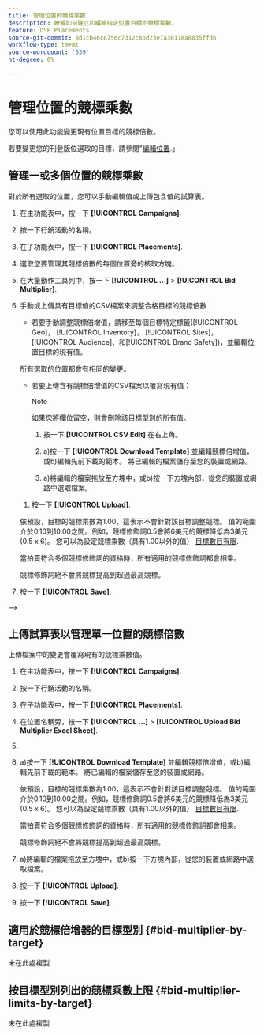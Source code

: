```yaml
---
title: 管理位置的競標乘數
description: 瞭解如何建立和編輯指定位置目標的競標乘數。
feature: DSP Placements
source-git-commit: 8d1cb46c8756c7312c6bd23e7a30118a8835ffd6
workflow-type: tm+mt
source-wordcount: '539'
ht-degree: 0%

---
```


# 管理位置的競標乘數


<!--

See if any of these procedures are implemented; may need to be edited and/or re-worded based on functionality/UI

-->

您可以使用此功能變更現有位置目標的競標倍數。

若要變更您的刊登版位選取的目標，請參閱&quot;[編輯位置](/help/dsp/campaign-management/placements/placement-edit.md).」

## 管理一或多個位置的競標乘數

對於所有選取的位置，您可以手動編輯值或上傳包含值的試算表。

1. 在主功能表中，按一下 **[!UICONTROL Campaigns]**.

1. 按一下行銷活動的名稱。

1. 在子功能表中，按一下 **[!UICONTROL Placements]**.

1. 選取您要管理其競標倍數的每個位置旁的核取方塊。

1. 在大量動作工具列中，按一下 **[!UICONTROL ...]** > **[!UICONTROL Bid Multiplier]**.

1. 手動或上傳具有目標值的CSV檔案來調整合格目標的競標倍數：

   * 若要手動調整競標倍增值，請移至每個目標特定標籤([!UICONTROL Geo]， [!UICONTROL Inventory]， [!UICONTROL Sites]， [!UICONTROL Audience]、和[!UICONTROL Brand Safety])，並編輯位置目標的現有值。

   所有選取的位置都會有相同的變更。

   * 若要上傳含有競標倍增值的CSV檔案以覆寫現有值：

     >[!NOTE]
     >
     >如果您將欄位留空，則會刪除該目標型別的所有值。<!-- Verify and re-word if needed. I'm not sure if you'll be able to have multiple data rows (one per placement) or if there will be only one data row applicable for all. -->

      1. 按一下 **[!UICONTROL CSV Edit]** 在右上角。

      1. a)按一下 **[!UICONTROL Download Template]** 並編輯競標倍增值，或b)編輯先前下載的範本。 將已編輯的檔案儲存至您的裝置或網路。

      1. a)將編輯的檔案拖放至方塊中，或b)按一下方塊內部，從您的裝置或網路中選取檔案。

   1. 按一下 **[!UICONTROL Upload]**.

   依預設，目標的競標乘數為1.00，這表示不會針對該目標調整競標。 值的範圍介於0.10到10.00之間。例如，競標修飾詞0.5會將6美元的競標降低為3美元(0.5 x 6)。 您可以為設定競標乘數（具有1.00以外的值） [目標數目有限](#bid-multiplier-limits-by-target).

   當拍賣符合多個競標修飾詞的資格時，所有適用的競標修飾詞都會相乘。

   競標修飾詞絕不會將競標提高到超過最高競標。

1. 按一下 **[!UICONTROL Save]**.

-->

## 上傳試算表以管理單一位置的競標倍數<!-- Is this still going to exist independently, or will you just do this via the "Bid Multiplier" option in the main context menu for placements? If both options, then reword headings for distinction -->

上傳檔案中的變更會覆寫現有的競標乘數值。<!-- what if you delete a row? -->

1. 在主功能表中，按一下 **[!UICONTROL Campaigns]**.

1. 按一下行銷活動的名稱。

1. 在子功能表中，按一下 **[!UICONTROL Placements]**.

1. 在位置名稱旁，按一下  **[!UICONTROL ...]** > **[!UICONTROL Upload Bid Multiplier Excel Sheet]**.

1. 
   <!-- Verify the rest of these steps. -->

1. a)按一下 **[!UICONTROL Download Template]** 並編輯競標倍增值，或b)編輯先前下載的範本。 將已編輯的檔案儲存至您的裝置或網路。

   依預設，目標的競標乘數為1.00，這表示不會針對該目標調整競標。 值的範圍介於0.10到10.00之間。例如，競標修飾詞0.5會將6美元的競標降低為3美元(0.5 x 6)。 您可以為設定競標乘數（具有1.00以外的值） [目標數目有限](#bid-multiplier-limits-by-target).

   當拍賣符合多個競標修飾詞的資格時，所有適用的競標修飾詞都會相乘。

   競標修飾詞絕不會將競標提高到超過最高競標。

1. a)將編輯的檔案拖放至方塊中，或b)按一下方塊內部，從您的裝置或網路中選取檔案。

1. 按一下 **[!UICONTROL Upload]**.

1. 按一下 **[!UICONTROL Save]**.

## 適用於競標倍增器的目標型別 {#bid-multiplier-by-target}

未在此處複製

## 按目標型別列出的競標乘數上限 {#bid-multiplier-limits-by-target}

未在此處複製

<!--

>[!MORELIKETHIS]
>
>* [About Placement Management](placement-about.md)
>* [Edit a Placement](placement-edit.md)
>* [View the Change Log for a Placement](placement-change-log.md)
>* [Placement Settings](placement-settings.md)
 -->
